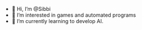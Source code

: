 - 👋 Hi, I’m @Sibbi
- 👀 I’m interested in games and automated programs
- 🌱 I’m currently learning to develop AI.
